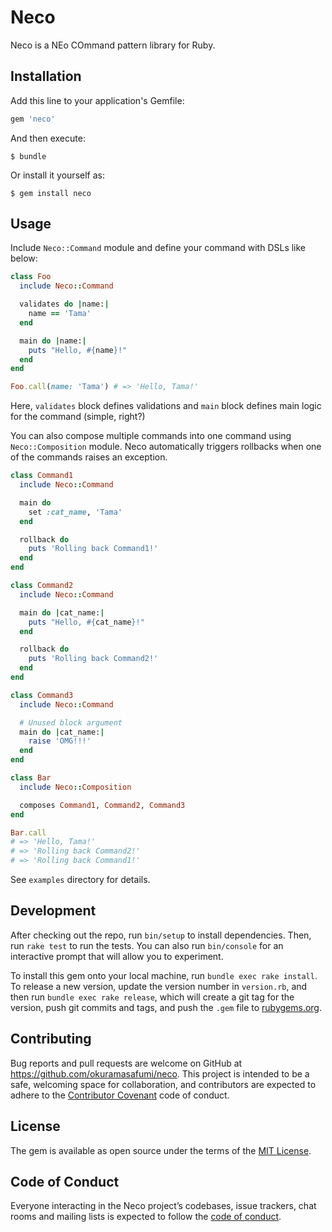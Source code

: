 # Neco

Neco is a NEo COmmand pattern library for Ruby.

## Installation

Add this line to your application's Gemfile:

```ruby
gem 'neco'
```

And then execute:

    $ bundle

Or install it yourself as:

    $ gem install neco

## Usage

Include `Neco::Command` module and define your command with DSLs like below:

```ruby
class Foo
  include Neco::Command

  validates do |name:|
    name == 'Tama'
  end

  main do |name:|
    puts "Hello, #{name}!"
  end
end

Foo.call(name: 'Tama') # => 'Hello, Tama!'
```

Here, `validates` block defines validations and `main` block defines main logic for the command (simple, right?)

You can also compose multiple commands into one command using `Neco::Composition` module. Neco automatically triggers rollbacks when one of the commands raises an exception.

```ruby
class Command1
  include Neco::Command

  main do
    set :cat_name, 'Tama'
  end

  rollback do
    puts 'Rolling back Command1!'
  end
end

class Command2
  include Neco::Command

  main do |cat_name:|
    puts "Hello, #{cat_name}!"
  end

  rollback do
    puts 'Rolling back Command2!'
  end
end

class Command3
  include Neco::Command

  # Unused block argument
  main do |cat_name:|
    raise 'OMG!!!'
  end
end

class Bar
  include Neco::Composition

  composes Command1, Command2, Command3
end

Bar.call
# => 'Hello, Tama!'
# => 'Rolling back Command2!'
# => 'Rolling back Command1!'
```

See `examples` directory for details.

## Development

After checking out the repo, run `bin/setup` to install dependencies. Then, run `rake test` to run the tests. You can also run `bin/console` for an interactive prompt that will allow you to experiment.

To install this gem onto your local machine, run `bundle exec rake install`. To release a new version, update the version number in `version.rb`, and then run `bundle exec rake release`, which will create a git tag for the version, push git commits and tags, and push the `.gem` file to [rubygems.org](https://rubygems.org).

## Contributing

Bug reports and pull requests are welcome on GitHub at https://github.com/okuramasafumi/neco. This project is intended to be a safe, welcoming space for collaboration, and contributors are expected to adhere to the [Contributor Covenant](http://contributor-covenant.org) code of conduct.

## License

The gem is available as open source under the terms of the [MIT License](https://opensource.org/licenses/MIT).

## Code of Conduct

Everyone interacting in the Neco project’s codebases, issue trackers, chat rooms and mailing lists is expected to follow the [code of conduct](https://github.com/okuramasafumi/neco/blob/master/CODE_OF_CONDUCT.md).
